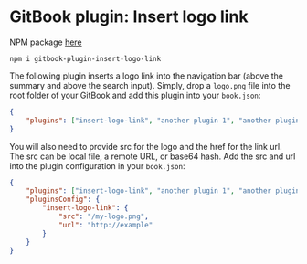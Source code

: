 GitBook plugin: Insert logo link
================================

NPM package [here](https://www.npmjs.com/package/gitbook-plugin-insert-logo-link)

```
npm i gitbook-plugin-insert-logo-link
```

The following plugin inserts a logo link into the navigation bar (above the summary and above the search input). Simply, drop a `logo.png` file into the root folder of your GitBook and add this plugin into your `book.json`:

```json
{
    "plugins": ["insert-logo-link", "another plugin 1", "another plugin 2"]
}
```

You will also need to provide src for the logo and the href for the link url. The src can be local file, a remote URL, or base64 hash. Add the src and url into the plugin configuration in your `book.json`:

```json
{
    "plugins": ["insert-logo-link", "another plugin 1", "another plugin 2"],
    "pluginsConfig": {
        "insert-logo-link": {
            "src": "/my-logo.png",
            "url": "http://example"
        }
    }
}
```
